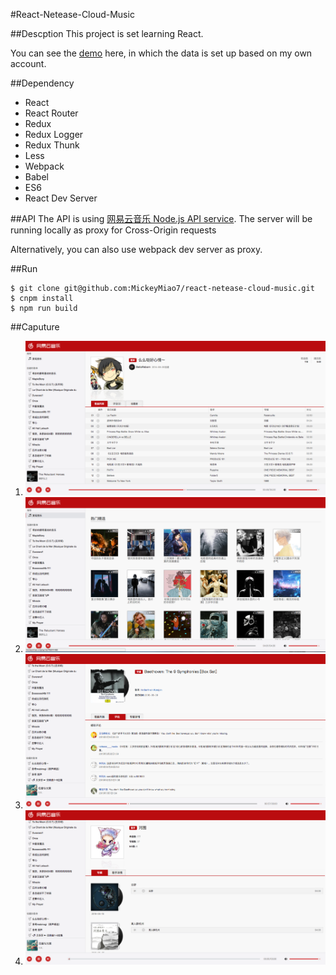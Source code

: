 #React-Netease-Cloud-Music

##Descption
This project is set learning React. 

You can see the [demo](http://mickeymiao.cn/) here, in which the data is set up based on my own account. 

##Dependency
- React
- React Router
- Redux
- Redux Logger
- Redux Thunk
- Less
- Webpack
- Babel
- ES6
- React Dev Server

##API
The API is using [网易云音乐 Node.js API service](https://github.com/Binaryify/NeteaseCloudMusicApi). The server will be running locally as proxy for Cross-Origin requests

Alternatively, you can also use webpack dev server as proxy.


##Run
```
$ git clone git@github.com:MickeyMiao7/react-netease-cloud-music.git
$ cnpm install
$ npm run build
```

##Caputure
1. ![Playlist](https://github.com/MickeyMiao7/react-netease-cloud-music/blob/master/screenshots/playlist.png)
2. ![Recommendation](https://github.com/MickeyMiao7/react-netease-cloud-music/blob/master/screenshots/recommendation.png)
3. ![Album](https://github.com/MickeyMiao7/react-netease-cloud-music/blob/master/screenshots/album.png)
4. ![Playlist](https://github.com/MickeyMiao7/react-netease-cloud-music/blob/master/screenshots/artist.png)